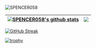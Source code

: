
<p align="left"> <img src="https://komarev.com/ghpvc/?username=SPENCER058&label=Profile%20views&color=980eb4&style=flat" alt="SPENCER058" /> </p>

| <a href="https://github.com/SPENCER058/SPENCER058/blob/main/README.md"><img align="center" src="https://github-readme-stats.vercel.app/api?username=SPENCER058&show_icons=true&include_all_commits=true&theme=outrun&count_private=true" alt="SPENCER058's github stats" /></a> | <a><img align="center" src="https://github-readme-stats.vercel.app/api/top-langs/?username=SPENCER058&layout=compact&theme=outrun&count_private=true&langs_count=8" /></a> | 
| ------------- | ------------- |
[![GitHub Streak](https://streak-stats.demolab.com?user=SPENCER058&theme=outrun&fire=EB0000)](https://git.io/streak-stats)

[![trophy](https://github-profile-trophy.vercel.app/?username=SPENCER058&theme=algolia&count_private=true)](https://github.com/ryo-ma/github-profile-trophy)


<!---
SPENCER058/SPENCER058 is a ✨ special ✨ repository because its `README.md` (this file) appears on your GitHub profile.
You can click the Preview link to take a look at your changes.
--->

